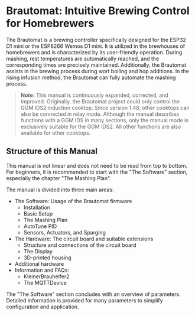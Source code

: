 # Brautomat: Intuitive Brewing Control for Homebrewers

The Brautomat is a brewing controller specifically designed for the ESP32 D1 mini or the ESP8266 Wemos D1 mini. It is utilized in the brewhouses of homebrewers and is characterized by its user-friendly operation. During mashing, rest temperatures are automatically reached, and the corresponding times are precisely maintained. Additionally, the Brautomat assists in the brewing process during wort boiling and hop additions. In the rising infusion method, the Brautomat can fully automate the mashing process.

> **Note:** This manual is continuously expanded, corrected, and improved. Originally, the Brautomat project could only control the GGM IDS2 induction cooktop. Since version 1.48, other cooktops can also be connected in relay mode. Although the manual describes functions with a GGM IDS in many sections, only the manual mode is exclusively suitable for the GGM IDS2. All other functions are also available for other cooktops.

## Structure of this Manual

This manual is not linear and does not need to be read from top to bottom. For beginners, it is recommended to start with the "The Software" section, especially the chapter "The Mashing Plan".

The manual is divided into three main areas:

* The Software: Usage of the Brautomat firmware
  * Installation
  * Basic Setup
  * The Mashing Plan
  * AutoTune PID
  * Sensors, Actuators, and Sparging
* The Hardware: The circuit board and suitable extensions
  * Structure and connections of the circuit board
  * The Display
  * 3D-printed housing
* Additional hardware
* Information and FAQs:
  * KleinerBrauhelfer2
  * The MQTTDevice

The "The Software" section concludes with an overview of parameters. Detailed information is provided for many parameters to simplify configuration and application.
